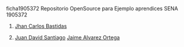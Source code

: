 ficha1905372
Repositorio OpenSource para Ejemplo aprendices SENA 1905372


1. [Jhan Carlos Bastidas](https://github.com/JhanCarlos-117/ficha1905372/blob/master/Markdown/JhanCBB.md)

2. [Juan David Santiago](https://github.com/juan2209/ficha1905372/blob/master/Presentacion/Juan-Santiago.md)
   [Jaime Alvarez Ortega](https://github.com/Jaime-1/ficha1905372/blob/master/Markdown-Jaime/Jaime%20(1).md)
